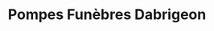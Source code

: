 ---
title: "Pompes Funèbres Dabrigeon"
url: /vichy/pompes-funebres-dabrigeon/
shop: Bestattungen
---